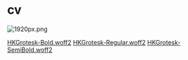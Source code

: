 # cv

![1920px.png](https://zety.com/blobcontent/pwb/background-images/SoftwareEngineer/Template2/@x1/1920px.png)


[HKGrotesk-Bold.woff2](https://zety.com/blobcontent/pwb/zty/styles/fonts/HKGrotesk-Bold.woff2)
[HKGrotesk-Regular.woff2](https://zety.com/blobcontent/pwb/zty/styles/fonts/HKGrotesk-Regular.woff2)
[HKGrotesk-SemiBold.woff2](https://zety.com/blobcontent/pwb/zty/styles/fonts/HKGrotesk-SemiBold.woff2)
